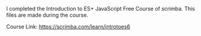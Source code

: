 I completed the Introduction to ES+ JavaScript Free Course of scrimba. This files are made during the course.

Course Link: https://scrimba.com/learn/introtoes6
